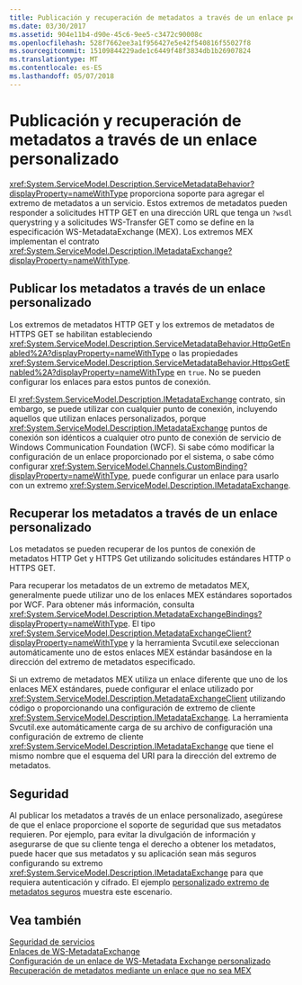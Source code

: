 ```yaml
---
title: Publicación y recuperación de metadatos a través de un enlace personalizado
ms.date: 03/30/2017
ms.assetid: 904e11b4-d90e-45c6-9ee5-c3472c90008c
ms.openlocfilehash: 528f7662ee3a1f956427e5e42f540816f55027f8
ms.sourcegitcommit: 15109844229ade1c6449f48f3834db1b26907824
ms.translationtype: MT
ms.contentlocale: es-ES
ms.lasthandoff: 05/07/2018
---
```

# <a name="publishing-and-retrieving-metadata-over-a-custom-binding"></a>Publicación y recuperación de metadatos a través de un enlace personalizado
<xref:System.ServiceModel.Description.ServiceMetadataBehavior?displayProperty=nameWithType> proporciona soporte para agregar el extremo de metadatos a un servicio. Estos extremos de metadatos pueden responder a solicitudes HTTP GET en una dirección URL que tenga un `?wsdl` querystring y a solicitudes WS-Transfer GET como se define en la especificación WS-MetadataExchange (MEX). Los extremos MEX implementan el contrato <xref:System.ServiceModel.Description.IMetadataExchange?displayProperty=nameWithType>.  
  
## <a name="publishing-metadata-over-a-custom-binding"></a>Publicar los metadatos a través de un enlace personalizado  
 Los extremos de metadatos HTTP GET y los extremos de metadatos de HTTPS GET se habilitan estableciendo <xref:System.ServiceModel.Description.ServiceMetadataBehavior.HttpGetEnabled%2A?displayProperty=nameWithType> o las propiedades <xref:System.ServiceModel.Description.ServiceMetadataBehavior.HttpsGetEnabled%2A?displayProperty=nameWithType> en `true`. No se pueden configurar los enlaces para estos puntos de conexión.  
  
 El <xref:System.ServiceModel.Description.IMetadataExchange> contrato, sin embargo, se puede utilizar con cualquier punto de conexión, incluyendo aquellos que utilizan enlaces personalizados, porque <xref:System.ServiceModel.Description.IMetadataExchange> puntos de conexión son idénticos a cualquier otro punto de conexión de servicio de Windows Communication Foundation (WCF). Si sabe cómo modificar la configuración de un enlace proporcionado por el sistema, o sabe cómo configurar <xref:System.ServiceModel.Channels.CustomBinding?displayProperty=nameWithType>, puede configurar un enlace para usarlo con un extremo <xref:System.ServiceModel.Description.IMetadataExchange>.  
  
## <a name="retrieving-metadata-over-a-custom-binding"></a>Recuperar los metadatos a través de un enlace personalizado  
 Los metadatos se pueden recuperar de los puntos de conexión de metadatos HTTP Get y HTTPS Get utilizando solicitudes estándares HTTP o HTTPS GET.  
  
 Para recuperar los metadatos de un extremo de metadatos MEX, generalmente puede utilizar uno de los enlaces MEX estándares soportados por WCF. Para obtener más información, consulta <xref:System.ServiceModel.Description.MetadataExchangeBindings?displayProperty=nameWithType>. El tipo <xref:System.ServiceModel.Description.MetadataExchangeClient?displayProperty=nameWithType> y la herramienta Svcutil.exe seleccionan automáticamente uno de estos enlaces MEX estándar basándose en la dirección del extremo de metadatos especificado.  
  
 Si un extremo de metadatos MEX utiliza un enlace diferente que uno de los enlaces MEX estándares, puede configurar el enlace utilizado por <xref:System.ServiceModel.Description.MetadataExchangeClient> utilizando código o proporcionando una configuración de extremo de cliente <xref:System.ServiceModel.Description.IMetadataExchange>. La herramienta Svcutil.exe automáticamente carga de su archivo de configuración una configuración de extremo de cliente <xref:System.ServiceModel.Description.IMetadataExchange> que tiene el mismo nombre que el esquema del URI para la dirección del extremo de metadatos.  
  
## <a name="security"></a>Seguridad  
 Al publicar los metadatos a través de un enlace personalizado, asegúrese de que el enlace proporcione el soporte de seguridad que sus metadatos requieren. Por ejemplo, para evitar la divulgación de información y asegurarse de que su cliente tenga el derecho a obtener los metadatos, puede hacer que sus metadatos y su aplicación sean más seguros configurando su extremo <xref:System.ServiceModel.Description.IMetadataExchange> para que requiera autenticación y cifrado. El ejemplo [personalizado extremo de metadatos seguros](../../../../docs/framework/wcf/samples/custom-secure-metadata-endpoint.md) muestra este escenario.  
  
## <a name="see-also"></a>Vea también  
 [Seguridad de servicios](../../../../docs/framework/wcf/securing-services.md)  
 [Enlaces de WS-MetadataExchange](../../../../docs/framework/wcf/extending/ws-metadataexchange-bindings.md)  
 [Configuración de un enlace de WS-Metadata Exchange personalizado](../../../../docs/framework/wcf/extending/how-to-configure-a-custom-ws-metadata-exchange-binding.md)  
 [Recuperación de metadatos mediante un enlace que no sea MEX](../../../../docs/framework/wcf/extending/how-to-retrieve-metadata-over-a-non-mex-binding.md)

